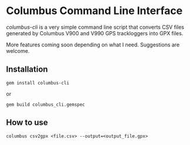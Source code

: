 Columbus Command Line Interface
===============================

*columbus-cli* is a very simple command line script that converts CSV files generated by Columbus V900 and V990 GPS trackloggers into GPX files.

More features coming soon depending on what I need. Suggestions are welcome.

Installation
---------

`gem install columbus-cli`

or

`gem build columbus_cli.gemspec`

How to use
----------

`columbus csv2gpx <file.csv> --output=<output_file.gpx>`
